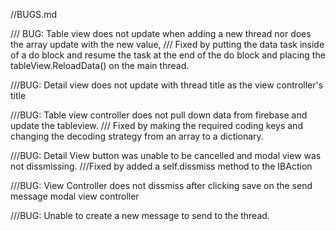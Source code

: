 //BUGS.md

/// BUG: Table view does not update when adding a new thread nor does the array update with the new value,
/// Fixed by putting the data task inside of a do block and resume the task at the end of the do block and placing the tableView.ReloadData() on the main thread.

///BUG: Detail view does not update with thread title as the view controller's title


///BUG: Table view controller does not pull down data from firebase and update the tableview.
/// Fixed by making the required coding keys and changing the decoding strategy from an array to a dictionary.


///BUG: Detail View button was unable to be cancelled and modal view was not dissmissing.
///Fixed by added a self.dissmiss method to the IBAction

///BUG: View Controller does not dissmiss after clicking save on the send message modal view controller

///BUG: Unable to create a new message to send to the thread.
